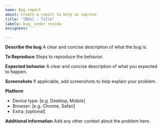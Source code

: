 ```yaml
---
name: Bug report
about: Create a report to help us improve
title: "[BUG] - Title"
labels: bug, under review
assignees: ''

---
```


**Describe the bug**
A clear and concise description of what the bug is.

**To Reproduce**
Steps to reproduce the behavior.

**Expected behavior**
A clear and concise description of what you expected to happen.

**Screenshots**
If applicable, add screenshots to help explain your problem.

**Platform**
 - Device type: [e.g. Desktop, Mobile]
 - Browser: [e.g. Chrome, Safari]
 - Extra: [optional]

**Additional information**
Add any other context about the problem here.
